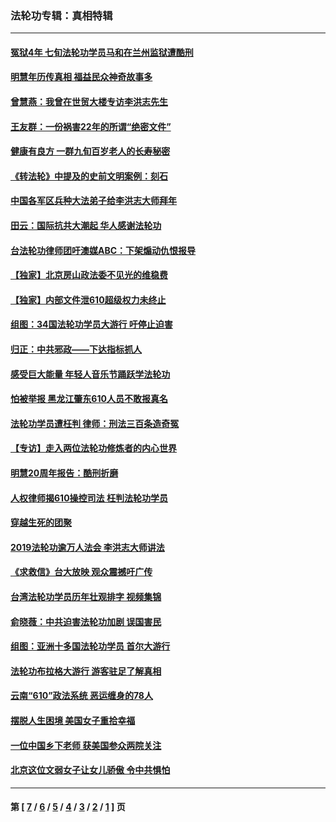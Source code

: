 ### 法轮功专辑：真相特辑
---
#### [冤狱4年 七旬法轮功学员马和在兰州监狱遭酷刑](../../pages/nf4389/n13304688.md?01010430) 
#### [明慧年历传真相 福益民众神奇故事多](../../pages/nf4389/n13294545.md?01010430) 
#### [曾慧燕：我曾在世贸大楼专访李洪志先生](../../pages/nf4389/n12898729.md?01010430) 
#### [王友群：一份祸害22年的所谓“绝密文件”](../../pages/nf4389/n12871750.md?01010430) 
#### [健康有良方 一群九旬百岁老人的长寿秘密](../../pages/nf4389/n12847475.md?01010430) 
#### [《转法轮》中提及的史前文明案例：刻石](../../pages/nf4389/n12758577.md?01010430) 
#### [中国各军区兵种大法弟子给李洪志大师拜年](../../pages/nf4389/n12750047.md?01010430) 
#### [田云：国际抗共大潮起 华人感谢法轮功](../../pages/nf4389/n12357708.md?01010430) 
#### [台法轮功律师团吁澳媒ABC：下架煽动仇恨报导](../../pages/nf4389/n12279917.md?01010430) 
#### [【独家】北京房山政法委不见光的维稳费](../../pages/nf4389/n12031979.md?01010430) 
#### [【独家】内部文件泄610超级权力未终止](../../pages/nf4389/n12023895.md?01010430) 
#### [组图：34国法轮功学员大游行 吁停止迫害](../../pages/nf4389/n11492658.md?01010430) 
#### [归正：中共邪政——下达指标抓人](../../pages/nf4389/n11474770.md?01010430) 
#### [感受巨大能量 年轻人音乐节踊跃学法轮功](../../pages/nf4389/n11441981.md?01010430) 
#### [怕被举报 黑龙江肇东610人员不敢报真名](../../pages/nf4389/n11436499.md?01010430) 
#### [法轮功学员遭枉判 律师：刑法三百条造奇冤](../../pages/nf4389/n11433943.md?01010430) 
#### [【专访】走入两位法轮功修炼者的内心世界](../../pages/nf4389/n11415623.md?01010430) 
#### [明慧20周年报告：酷刑折磨](../../pages/nf4389/n11387954.md?01010430) 
#### [人权律师揭610操控司法 枉判法轮功学员](../../pages/nf4389/n11313370.md?01010430) 
#### [穿越生死的团聚](../../pages/nf4389/n11258922.md?01010430) 
#### [2019法轮功逾万人法会 李洪志大师讲法](../../pages/nf4389/n11265303.md?01010430) 
#### [《求救信》台大放映 观众震撼吁广传](../../pages/nf4389/n10922251.md?01010430) 
#### [台湾法轮功学员历年壮观排字 视频集锦](../../pages/nf4389/n10878789.md?01010430) 
#### [俞晓薇：中共迫害法轮功加剧 误国害民](../../pages/nf4389/n10859260.md?01010430) 
#### [组图：亚洲十多国法轮功学员 首尔大游行](../../pages/nf4389/n10781149.md?01010430) 
#### [法轮功布拉格大游行 游客驻足了解真相](../../pages/nf4389/n10749360.md?01010430) 
#### [云南“610”政法系统 恶运缠身的78人](../../pages/nf4389/n10747534.md?01010430) 
#### [摆脱人生困境 美国女子重拾幸福](../../pages/nf4389/n10688678.md?01010430) 
#### [一位中国乡下老师 获美国参众两院关注](../../pages/nf4389/n10683927.md?01010430) 
#### [北京这位文弱女子让女儿骄傲 令中共惧怕](../../pages/nf4389/n10668341.md?01010430) 

---
#### 第 [ [7](./7.md?01010430) / [6](./6.md?01010430) / [5](./5.md?01010430) / [4](./4.md?01010430) / [3](./3.md?01010430) / [2](./2.md?01010430) / [1](./1.md?01010430) ] 页
